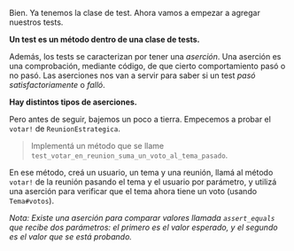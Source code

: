 Bien. Ya tenemos la clase de test. Ahora vamos a empezar a agregar nuestros tests.

**Un test es un método dentro de una clase de tests.**

Además, los tests se caracterizan por tener una _aserción_. Una aserción es una comprobación, mediante código, de que cierto comportamiento pasó o no pasó. Las aserciones nos van a servir para saber si un test _pasó satisfactoriamente_ o _falló_.

**Hay distintos tipos de aserciones.**

Pero antes de seguir, bajemos un poco a tierra. Empecemos a probar el `votar!` de `ReunionEstrategica`.

> Implementá un método que se llame `test_votar_en_reunion_suma_un_voto_al_tema_pasado`.

En ese método, creá un usuario, un tema y una reunión, llamá al método `votar!` de la reunión pasando el tema y el usuario por parámetro, y utilizá una aserción para verificar que el tema ahora tiene un voto (usando `Tema#votos`).

*Nota: Existe una aserción para comparar valores llamada `assert_equals` que recibe dos parámetros: el primero es el valor esperado, y el segundo es el valor que se está probando.*
